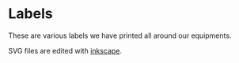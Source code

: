 # Labels

These are various labels we have printed all around our equipments.

SVG files are edited with [inkscape](https://inkscape.org).